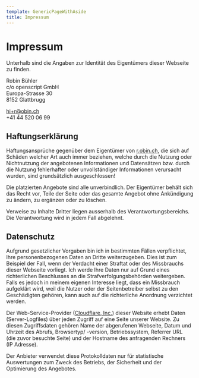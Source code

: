```yaml
---
template: GenericPageWithAside
title: Impressum
---
```


# Impressum

Unterhalb sind die Angaben zur Identität des Eigentümers dieser Webseite zu finden.

Robin Bühler  
c/o openscript GmbH  
Europa-Strasse 30  
8152 Glattbrugg

hi+r@obin.ch  
+41 44 520 06 99

## Haftungserklärung

Haftungsansprüche gegenüber dem Eigentümer von [r.obin.ch](https://r.obin.ch), die sich auf Schäden welcher Art auch immer beziehen, welche durch die Nutzung oder Nichtnutzung der angebotenen Informationen und Datensätzen bzw. durch die Nutzung fehlerhafter oder unvollständiger Informationen verursacht wurden, sind grundsätzlich ausgeschlossen!

Die platzierten Angebote sind alle unverbindlich. Der Eigentümer behält sich das Recht vor, Teile der Seite oder das gesamte Angebot ohne Ankündigung zu ändern, zu ergänzen oder zu löschen.

Verweise zu Inhalte Dritter liegen ausserhalb des Verantwortungsbereichs. Die Verantwortung wird in jedem Fall abgelehnt.

## Datenschutz

Aufgrund gesetzlicher Vorgaben bin ich in bestimmten Fällen verpflichtet, Ihre personenbezogenen Daten an Dritte weiterzugeben. Dies ist zum Beispiel der Fall, wenn der Verdacht einer Straftat oder des Missbrauchs dieser Webseite vorliegt. Ich werde Ihre Daten nur auf Grund eines richterlichen Beschlusses an die Strafverfolgungsbehörden weitergeben. Falls es jedoch in meinem eigenen Interesse liegt, dass ein Missbrauch aufgeklärt wird, weil die Nutzer oder der Seitenbetreiber selbst zu den Geschädigten gehören, kann auch auf die richterliche Anordnung verzichtet werden.

Der Web-Service-Provider ([Cloudflare, Inc.](https://www.cloudflare.com/)) dieser Website erhebt Daten (Server-Logfiles) über jeden Zugriff auf eine Seite unserer Website. Zu diesen Zugriffsdaten gehören Name der abgerufenen Webseite, Datum und Uhrzeit des Abrufs, Browsertyp/ -version, Betriebssystem, Referrer URL (die zuvor besuchte Seite) und der Hostname des anfragenden Rechners (IP Adresse).

Der Anbieter verwendet diese Protokolldaten nur für statistische Auswertungen zum Zweck des Betriebs, der Sicherheit und der Optimierung des Angebotes.